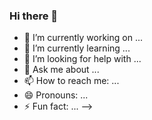 ### Hi there 👋
- 🔭 I’m currently working on ...
- 🌱 I’m currently learning ...
 -   🤔 I’m looking for help with ...
- 💬 Ask me about ...
- 📫 How to reach me: ...
- 😄 Pronouns: ...
- ⚡ Fun fact: ...
-->
